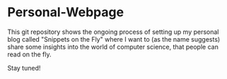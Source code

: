 # Personal-Webpage

This git repository shows the ongoing process of setting up my personal blog called
"Snippets on the Fly" where I want to (as the name suggests) share some insights into the world of computer science, that people can read on the fly.

Stay tuned!
